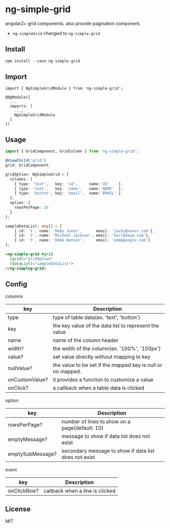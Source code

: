
<!--[![Build Status](https://travis-ci.org/tb/ng2-nouislider.svg?branch=master)](https://travis-ci.org/tb/ng2-nouislider)
[![npm version](https://badge.fury.io/js/ng2-nouislider.svg)](http://badge.fury.io/js/ng2-nouislider)
[![Downloads](http://img.shields.io/npm/dm/ng2-nouislider.svg)](https://npmjs.org/package/ng2-nouislider)-->
# ng-simple-grid

angular2+ grid components. also provide pagination component.

* `ng-simpleGrid` changed to `ng-simple-grid`

## Install
```typescript
npm install --save ng-simple-grid
```

## Import
```typesript
import { NgSimpleGridModule } from 'ng-simple-grid';

@NgModule({
  ...
  imports: [
    ...,
    NgSimpleGridModule
  ]
})
```

## Usage
```typescript
import { GridComponent, GridColumn } from 'ng-simple-grid';

@ViewChild('grid')
grid: GridComponent;

gridOption: NgSimpleGrid = {
  columns: [
    { type: 'text',   key: 'id',     name:'ID'    },
    { type: 'text',   key: 'name',   name:'NAME'  },
    { type: 'button', key: 'email',  name:'EMAIL' }
  ],
  option: {
    rowsPerPage: 10
  }
};

sampleDataList: any[] = [
    { id: '1', name: 'Deby Jones',      email: 'jacky@naver.com'},
    { id: '2', name: 'Micheal Jackson', email: 'micl@daum.com'},
    { id: '3', name: 'Emma Watson',     email: 'emm@google.com'}
];
```

```html
<ng-simple-grid #grid 
  [grid]="gridOption" 
  [dataList]="sampleDataList">
</ng-simpleg-grid>
```


## Config
columns

| key        | Description |
| ------------- | ------------- |
| type          | type of table data(ex. 'text', 'button')  |
| key           | the key value of the data list to represent the value  |
| name          | name of the column header  |
| width?        | the width of the column(ex. '100%', '100px')  |
| value?        | set value directly without mapping to key |
| nullValue?    | the value to be set if the mapped key is null or no mapped.  |
| onCustomValue?| it provides a function to customize a value |
| onClick?      | a callback when a table data is clicked   |


option

| key          | Description |
| -------------   | ------------- |
| rowsPerPage?     | number of lines to show on a page(default: 10)  |
| emptyMessage?    | message to show if data list does not exist  |
| emptySubMessage? | secondary message to show if data list does not exist  |

event

| key        | Description |
| ------------- | ------------- |
| onClickRow?   | callback when a line is clicked  |

## License
MIT